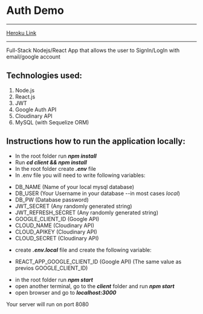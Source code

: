 # Auth Demo

----------------

[Heroku Link](https://google-auth-interview.herokuapp.com/)

----------------

Full-Stack Nodejs/React App that allows the user to SignIn/LogIn with email/google account

## Technologies used:

1. Node.js
2. React.js
3. JWT
4. Google Auth API
5. Cloudinary API
6. MySQL (with Sequelize ORM)

## Instructions how to run the application locally: 

* In the root folder run ***npm install***
* Run ***cd client && npm install***
* In the root folder create ***.env*** file
* In .env file you will need to write following variables: 

- DB_NAME (Name of your local mysql database)
- DB_USER (Your Username in your database --in most cases _local_)
- DB_PW (Database password)
- JWT_SECRET (Any randomly generated string)
- JWT_REFRESH_SECRET (Any randomly generated string)
- GOOGLE_CLIENT_ID (Google API)
- CLOUD_NAME (Cloudinary API)
- CLOUD_APIKEY (Cloudinary API)
- CLOUD_SECRET (Cloudinary API)

* create ***.env.local*** file and create the following variable: 
- REACT_APP_GOOGLE_CLIENT_ID (Google API) (The same value as previos GOOGLE_CLIENT_ID)

* in the root folder run ***npm start***
* open another terminal, go to the ***client*** folder and run ***npm start***
* open browser and go to ***localhost:3000***

Your server will run on port 8080
